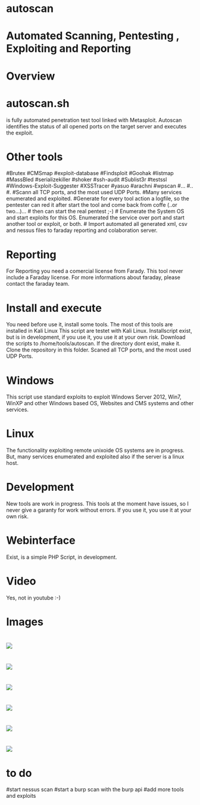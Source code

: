 # autoscan #
# Automated Scanning, Pentesting , Exploiting and Reporting
#
# Overview
# autoscan.sh 
is fully automated penetration test tool linked with Metasploit.
Autoscan identifies the status of all opened ports on the target server and executes the exploit.
# Other tools
#Brutex
#CMSmap
#exploit-database
#Findsploit
#Goohak
#listmap
#MassBled
#serializekiller
#shoker
#ssh-audit
#Sublist3r
#testssl
#Windows-Exploit-Suggester
#XSSTracer
#yasuo
#arachni
#wpscan
#...
#..
#.
#Scann all TCP ports, and the most used UDP Ports.
#Many services enumerated and exploited.
#Generate for every tool action a logfile, so the pentester can red it after start the tool and come back from coffe (..or two...)... # then can start the real pentest ;-) # Enumerate the System OS and start exploits for this OS. Enumerated the service over port and start another tool or exploit, or both. # Import automated all generated xml, csv and nessus files to faraday reporting and colaboration server.
#
# Reporting
For Reporting you need a comercial license from Farady. This tool never include a Faraday license.
For more informations about faraday, please contact the faraday team.
#
# Install and execute
You need before use it, install some tools. The most of this tools are installed in Kali Linux
This script are testet with Kali Linux. 
Installscript exist, but is in development, if you use it, you use it at your own risk.
Download the scripts to /home/tools/autoscan. If the directory dont exist, make it.
Clone the repository in this folder.
Scaned all TCP ports, and the most used UDP Ports.
#
# Windows
This script use standard exploits to exploit Windows Server 2012, Win7, WinXP and other Windows based OS, Websites and CMS systems and other services.
#
# Linux
The functionality exploiting remote unixoide OS systems are in progress.
But, many services enumerated and exploited also if the server is a linux host.
#
# Development
New tools are work in progress.
This tools at the moment have issues, so I never give a garanty for work without errors.
If you use it, you use it at your own risk.
# Webinterface
Exist, is a simple PHP Script, in development.
#
# Video
Yes, not in youtube :-)
#
# Images
#
![](Used_Tools_structure.png)
#
![](autoscan1.png)
#
![](autoscan2.png)
#
![](autoscan3.png)
#
![](autoscan4.png)
#
![](autoscan5.png)
# 
# to do
#start nessus scan
#start a burp scan with the burp api
#add more tools and exploits


